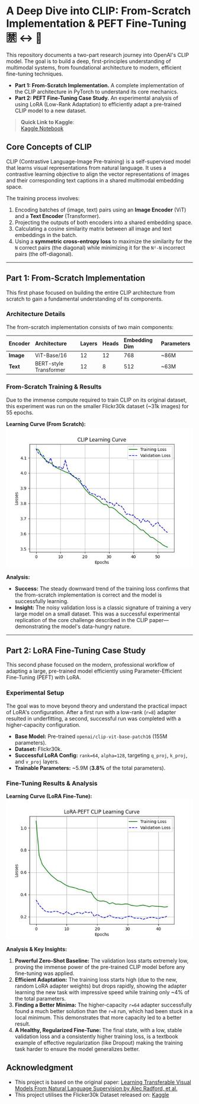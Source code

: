 # A Deep Dive into CLIP: From-Scratch Implementation & PEFT Fine-Tuning 🈲 <-> 🌉

This repository documents a two-part research journey into OpenAI's CLIP model. The goal is to build a deep, first-principles understanding of multimodal systems, from foundational architecture to modern, efficient fine-tuning techniques.

-   **Part 1: From-Scratch Implementation.** A complete implementation of the CLIP architecture in PyTorch to understand its core mechanics.
-   **Part 2: PEFT Fine-Tuning Case Study.** An experimental analysis of using LoRA (Low-Rank Adaptation) to efficiently adapt a pre-trained CLIP model to a new dataset.

> **Quick Link to Kaggle**:  
> [Kaggle Notebook](https://www.kaggle.com/code/goduguanilhimam/peft-clip-with-lora)

## Core Concepts of CLIP

CLIP (Contrastive Language-Image Pre-training) is a self-supervised model that learns visual representations from natural language. It uses a contrastive learning objective to align the vector representations of images and their corresponding text captions in a shared multimodal embedding space.

The training process involves:
1.  Encoding batches of (image, text) pairs using an **Image Encoder** (ViT) and a **Text Encoder** (Transformer).
2.  Projecting the outputs of both encoders into a shared embedding space.
3.  Calculating a cosine similarity matrix between all image and text embeddings in the batch.
4.  Using a **symmetric cross-entropy loss** to maximize the similarity for the `N` correct pairs (the diagonal) while minimizing it for the `N²-N` incorrect pairs (the off-diagonal).

---

## Part 1: From-Scratch Implementation

This first phase focused on building the entire CLIP architecture from scratch to gain a fundamental understanding of its components.

### Architecture Details

The from-scratch implementation consists of two main components:

| Encoder | Architecture | Layers | Heads | Embedding Dim | Parameters |
| :--- | :--- | :--- | :--- | :--- | :--- |
| **Image** | ViT-Base/16 | 12 | 12 | 768 | ~86M |
| **Text** | BERT-style Transformer | 12 | 8 | 512 | ~63M |

### From-Scratch Training & Results

Due to the immense compute required to train CLIP on its original dataset, this experiment was run on the smaller Flickr30k dataset (~31k images) for 55 epochs.

**Learning Curve (From Scratch):**
![CLIP Learning Curve From Scratch](./assets/clip_learning_curve.jpg)

**Analysis:**
-   **Success:** The steady downward trend of the training loss confirms that the from-scratch implementation is correct and the model is successfully learning.
-   **Insight:** The noisy validation loss is a classic signature of training a very large model on a small dataset. This was a successful experimental replication of the core challenge described in the CLIP paper—demonstrating the model's data-hungry nature.

---

## Part 2: LoRA Fine-Tuning Case Study

This second phase focused on the modern, professional workflow of adapting a large, pre-trained model efficiently using Parameter-Efficient Fine-Tuning (PEFT) with LoRA.

### Experimental Setup

The goal was to move beyond theory and understand the practical impact of LoRA's configuration. After a first run with a low-rank (`r=8`) adapter resulted in underfitting, a second, successful run was completed with a higher-capacity configuration.

-   **Base Model:** Pre-trained `openai/clip-vit-base-patch16` (155M parameters).
-   **Dataset:** Flickr30k.
-   **Successful LoRA Config:** `rank=64`, `alpha=128`, targeting `q_proj`, `k_proj`, and `v_proj` layers.
-   **Trainable Parameters:** ~5.9M (**3.8%** of the total parameters).

### Fine-Tuning Results & Analysis

**Learning Curve (LoRA Fine-Tune):**
![LoRA PEFT CLIP Learning Curve](./assets/peft_clip_learning_curve_64.jpg)

**Analysis & Key Insights:**

1.  **Powerful Zero-Shot Baseline:** The validation loss starts extremely low, proving the immense power of the pre-trained CLIP model before any fine-tuning was applied.
2.  **Efficient Adaptation:** The training loss starts high (due to the new, random LoRA adapter weights) but drops rapidly, showing the adapter learning the new task with impressive speed while training only ~4% of the total parameters.
3.  **Finding a Better Minima:** The higher-capacity `r=64` adapter successfully found a much better solution than the `r=8` run, which had been stuck in a local minimum. This demonstrates that more capacity led to a better result.
4.  **A Healthy, Regularized Fine-Tune:** The final state, with a low, stable validation loss and a consistently higher training loss, is a textbook example of effective regularization (like Dropout) making the training task harder to ensure the model generalizes better.

## Acknowledgment
- This project is based on the original paper: [Learning Transferable Visual Models From Natural Language Supervision by Alec Radford, et al.](https://arxiv.org/abs/2103.00020)
- This project utilises the Flicker30k Dataset released on: [Kaggle](https://www.kaggle.com/datasets/hsankesara/flickr-image-dataset)